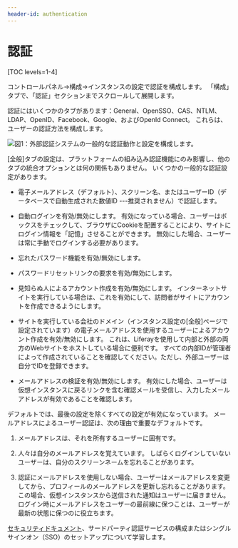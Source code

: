 ```yaml
---
header-id: authentication
---
```


# 認証

[TOC levels=1-4]

コントロールパネル→構成→インスタンスの設定で認証を構成します。 「構成」タブで、「認証」セクションまでスクロールして展開します。

認証にはいくつかのタブがあります：General、OpenSSO、CAS、NTLM、LDAP、OpenID、Facebook、Google、およびOpenId Connect。 これらは、ユーザーの認証方法を構成します。

![図1：外部認証システムの一般的な認証動作と設定を構成します。](../../../images/instance-settings-auth.png)

[全般]タブの設定は、プラットフォームの組み込み認証機能にのみ影響し、他のタブの統合オプションとは何の関係もありません。 いくつかの一般的な認証設定があります。

  - 電子メールアドレス（デフォルト）、スクリーン名、またはユーザーID（データベースで自動生成された数値ID ---推奨されません）で認証します。

  - 自動ログインを有効/無効にします。 有効になっている場合、ユーザーはボックスをチェックして、ブラウザにCookieを配置することにより、サイトにログイン情報を「記憶」させることができます。 無効にした場合、ユーザーは常に手動でログインする必要があります。

  - 忘れたパスワード機能を有効/無効にします。

  - パスワードリセットリンクの要求を有効/無効にします。

  - 見知らぬ人によるアカウント作成を有効/無効にします。 インターネットサイトを実行している場合は、これを有効にして、訪問者がサイトにアカウントを作成できるようにします。

  - サイトを実行している会社のドメイン（インスタンス設定の[全般]ページで設定されています）の電子メールアドレスを使用するユーザーによるアカウント作成を有効/無効にします。 これは、Liferayを使用して内部と外部の両方のWebサイトをホストしている場合に便利です。 すべての内部IDが管理者によって作成されていることを確認してください。ただし、外部ユーザーは自分でIDを登録できます。

  - メールアドレスの検証を有効/無効にします。 有効にした場合、ユーザーは仮想インスタンスに戻るリンクを含む確認メールを受信し、入力したメールアドレスが有効であることを確認します。

デフォルトでは、最後の設定を除くすべての設定が有効になっています。 メールアドレスによるユーザー認証は、次の理由で重要なデフォルトです。

1.  メールアドレスは、それを所有するユーザーに固有です。

2.  人々は自分のメールアドレスを覚えています。 しばらくログインしていないユーザーは、自分のスクリーンネームを忘れることがあります。

3.  認証にメールアドレスを使用しない場合、ユーザーはメールアドレスを変更してから、プロフィールのメールアドレスを更新し忘れることがあります。 この場合、仮想インスタンスから送信された通知はユーザーに届きません。 ログイン時にメールアドレスをユーザーの最前線に保つことは、ユーザーが最新の状態に保つのに役立ちます。

[セキュリティドキュメント](/docs/7-1/deploy/-/knowledge_base/d/securing-product)、サードパーティ認証サービスの構成またはシングルサインオン（SSO）のセットアップについて学習します。
